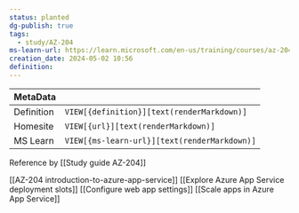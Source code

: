```yaml
---
status: planted
dg-publish: true
tags:
  - study/AZ-204
ms-learn-url: https://learn.microsoft.com/en-us/training/courses/az-204t00
creation_date: 2024-05-02 10:56
definition: 
---
```


| MetaData   |                                              |
| ---------- | -------------------------------------------- |
| Definition | `VIEW[{definition}][text(renderMarkdown)]`   |
| Homesite   | `VIEW[{url}][text(renderMarkdown)]`          |
| MS Learn   | `VIEW[{ms-learn-url}][text(renderMarkdown)]` |

Reference by [[Study guide AZ-204]]

[[AZ-204 introduction-to-azure-app-service]]
[[Explore Azure App Service deployment slots]]
[[Configure web app settings]]
[[Scale apps in Azure App Service]]

